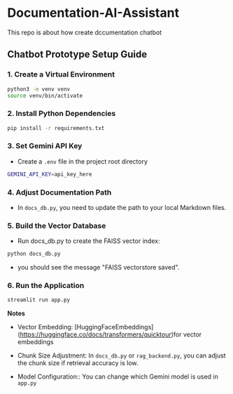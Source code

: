 # Documentation-AI-Assistant

This repo is about how create dccumentation chatbot





## Chatbot Prototype Setup Guide


### 1. Create a Virtual Environment
```bash
python3 -m venv venv
source venv/bin/activate
```

### 2. Install Python Dependencies
```bash
pip install -r requirements.txt 
```

### 3. Set Gemini API Key
- Create a ```.env``` file in the project root directory

```bash
GEMINI_API_KEY=api_key_here
```

### 4. Adjust Documentation Path
- In ```docs_db.py```, you need to update the path to your local Markdown files.


### 5. Build the Vector Database
- Run docs_db.py to create the FAISS vector index:
```bash 
python docs_db.py 
```
- you should see the message "FAISS vectorstore saved".


### 6. Run the Application  
```bash 
streamlit run app.py 
```



**Notes**

- Vector Embedding: [HuggingFaceEmbeddings] (https://huggingface.co/docs/transformers/quicktour)for vector embeddings

- Chunk Size Adjustment: In ```docs_db.py``` or ```rag_backend.py```, you can adjust the chunk size if retrieval accuracy is low.

- Model Configuration:: You can change which Gemini model is used in ```app.py```
